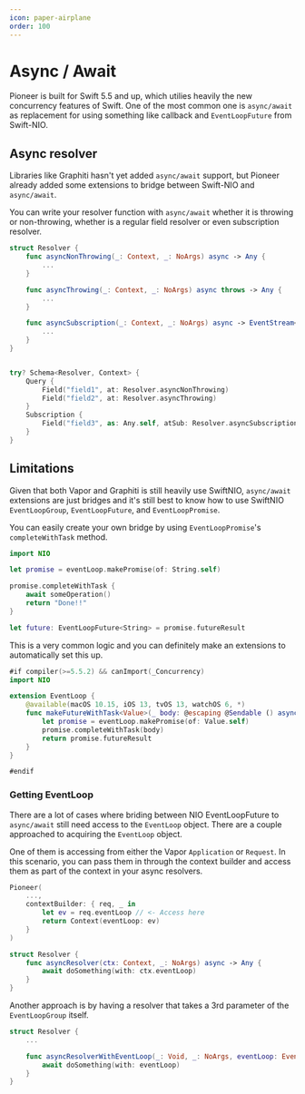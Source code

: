 ```yaml
---
icon: paper-airplane
order: 100
---
```


# Async / Await

Pioneer is built for Swift 5.5 and up, which utilies heavily the new concurrency features of Swift. One of the most common one is `async/await` as replacement for using something like callback and `EventLoopFuture` from Swift-NIO.

## Async resolver

Libraries like Graphiti hasn't yet added `async/await` support, but Pioneer already added some extensions to bridge between Swift-NIO and `async/await`.

You can write your resolver function with `async/await` whether it is throwing or non-throwing, whether is a regular field resolver or even subscription resolver.

```swift
struct Resolver {
    func asyncNonThrowing(_: Context, _: NoArgs) async -> Any {
        ...
    }

    func asyncThrowing(_: Context, _: NoArgs) async throws -> Any {
        ...
    }

    func asyncSubscription(_: Context, _: NoArgs) async -> EventStream<Any> {
        ...
    }
}


try? Schema<Resolver, Context> {
    Query {
        Field("field1", at: Resolver.asyncNonThrowing)
        Field("field2", at: Resolver.asyncThrowing)
    }
    Subscription {
        Field("field3", as: Any.self, atSub: Resolver.asyncSubscription)
    }
}

```

## Limitations

Given that both Vapor and Graphiti is still heavily use SwiftNIO, `async/await` extensions are just bridges and it's still best to know how to use SwiftNIO `EventLoopGroup`, `EventLoopFuture`, and `EventLoopPromise`.

You can easily create your own bridge by using `EventLoopPromise`'s `completeWithTask` method.

```swift
import NIO

let promise = eventLoop.makePromise(of: String.self)

promise.completeWithTask {
    await someOperation()
    return "Done!!"
}

let future: EventLoopFuture<String> = promise.futureResult
```

This is a very common logic and you can definitely make an extensions to automatically set this up.

```swift
#if compiler(>=5.5.2) && canImport(_Concurrency)
import NIO

extension EventLoop {
    @available(macOS 10.15, iOS 13, tvOS 13, watchOS 6, *)
    func makeFutureWithTask<Value>(_ body: @escaping @Sendable () async throws -> Value) -> EventLoopFuture<Value> {
        let promise = eventLoop.makePromise(of: Value.self)
        promise.completeWithTask(body)
        return promise.futureResult
    }
}

#endif
```

### Getting EventLoop

There are a lot of cases where briding between NIO EventLoopFuture to `async/await` still need access to the `EventLoop` object. There are a couple approached to acquiring the `EventLoop` object.

One of them is accessing from either the Vapor `Application` or `Request`. In this scenario, you can pass them in through the context builder and access them as part of the context in your async resolvers.

```swift
Pioneer(
    ...,
    contextBuilder: { req, _ in
        let ev = req.eventLoop // <- Access here
        return Context(eventLoop: ev)
    }
)

struct Resolver {
    func asyncResolver(ctx: Context, _: NoArgs) async -> Any {
        await doSomething(with: ctx.eventLoop)
    }
}
```

Another approach is by having a resolver that takes a 3rd parameter of the `EventLoopGroup` itself.

```swift
struct Resolver {
    ...

    func asyncResolverWithEventLoop(_: Void, _: NoArgs, eventLoop: EventLoopGroup) async -> Any {
        await doSomething(with: eventLoop)
    }
}
```
